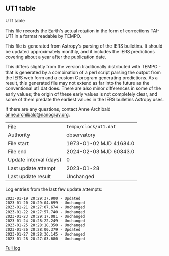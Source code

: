 
## UT1 table

UT1 table

This file records the Earth's actual rotation in the form of
corrections TAI-UT1 in a format readable by TEMPO.

This file is generated from Astropy's parsing of the IERS
bulletins. It should be updated approximately monthly, and it
includes the IERS predictions covering about a year after the
publication date.

This differs slightly from the version traditionally distributed
with TEMPO - that is generated by a combination of a perl script
parsing the output from the IERS web form and a custom C program
generating predictions. As a result, this generated file may not
extend as far into the future as the conventional ut1.dat does.
There are also minor differences in some of the early values; the
origin of these early values is not completely clear, and some of
them predate the earliest values in the IERS bulletins Astropy uses.

If there are any questions, contact Anne Archibald
<anne.archibald@nanograv.org>.

|     |     |
|:--- |:--- |
| File | `tempo/clock/ut1.dat` |
| Authority | observatory |
| File start | 1973-01-02 MJD 41684.0 |
| File end | 2024-02-03 MJD 60343.0 |
| Update interval (days) | 0 |
| Last update attempt | 2023-01-28 |
| Last update result | Unchanged |

Log entries from the last few update attempts:
```
2023-01-19 20:29:37.900 - Updated
2023-01-20 20:29:04.699 - Unchanged
2023-01-21 20:27:07.674 - Unchanged
2023-01-22 20:27:57.740 - Unchanged
2023-01-23 20:29:17.081 - Unchanged
2023-01-24 20:28:22.249 - Unchanged
2023-01-25 20:28:18.350 - Unchanged
2023-01-26 20:28:00.379 - Updated
2023-01-27 20:28:36.145 - Unchanged
2023-01-28 20:27:03.680 - Unchanged
```
[Full log](https://raw.githubusercontent.com/ipta/pulsar-clock-corrections/main/log/tempo/clock/ut1.dat.log)
